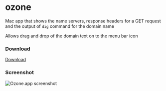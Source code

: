 ozone
=====

Mac app that shows the name servers, response headers for a GET request and the output of `dig` command for the domain name

Allows drag and drop of the domain text on to the menu bar icon

### Download

[Download](http://cl.ly/1W3v0Y3m1I0x "Download Ozone.app")

### Screenshot

![Ozone.app screenshot](https://raw.github.com/ram-nadella/ozone/master/misc/Ozone.app.png "Ozone.app")
